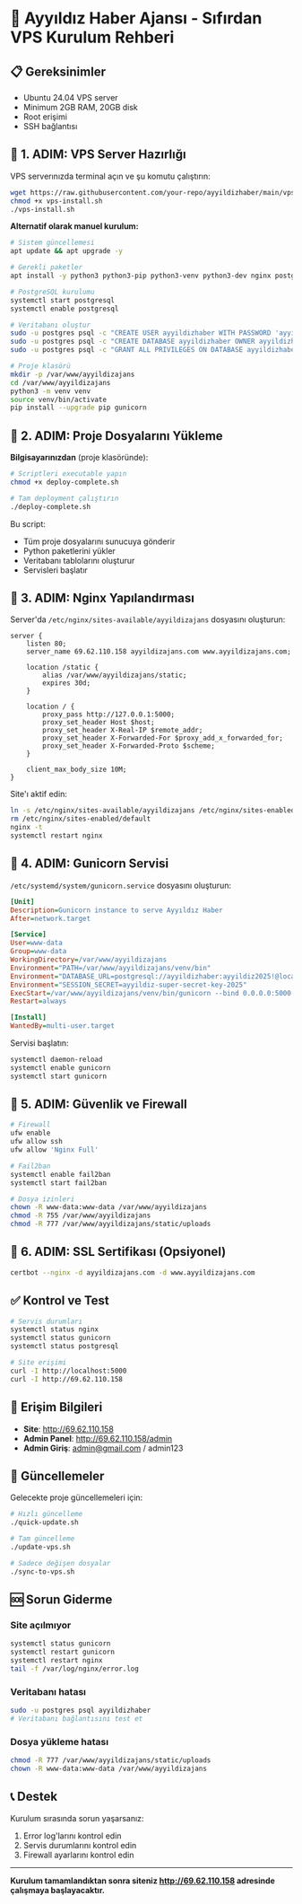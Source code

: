 # 🚀 Ayyıldız Haber Ajansı - Sıfırdan VPS Kurulum Rehberi

## 📋 Gereksinimler
- Ubuntu 24.04 VPS server
- Minimum 2GB RAM, 20GB disk
- Root erişimi
- SSH bağlantısı

## 🎯 1. ADIM: VPS Server Hazırlığı

VPS serverınızda terminal açın ve şu komutu çalıştırın:

```bash
wget https://raw.githubusercontent.com/your-repo/ayyildizhaber/main/vps-install.sh
chmod +x vps-install.sh
./vps-install.sh
```

**Alternatif olarak manuel kurulum:**

```bash
# Sistem güncellemesi
apt update && apt upgrade -y

# Gerekli paketler
apt install -y python3 python3-pip python3-venv python3-dev nginx postgresql postgresql-contrib libpq-dev git curl wget unzip supervisor ufw fail2ban certbot python3-certbot-nginx

# PostgreSQL kurulumu
systemctl start postgresql
systemctl enable postgresql

# Veritabanı oluştur
sudo -u postgres psql -c "CREATE USER ayyildizhaber WITH PASSWORD 'ayyildiz2025!';"
sudo -u postgres psql -c "CREATE DATABASE ayyildizhaber OWNER ayyildizhaber;"
sudo -u postgres psql -c "GRANT ALL PRIVILEGES ON DATABASE ayyildizhaber TO ayyildizhaber;"

# Proje klasörü
mkdir -p /var/www/ayyildizajans
cd /var/www/ayyildizajans
python3 -m venv venv
source venv/bin/activate
pip install --upgrade pip gunicorn
```

## 🎯 2. ADIM: Proje Dosyalarını Yükleme

**Bilgisayarınızdan** (proje klasöründe):

```bash
# Scriptleri executable yapın
chmod +x deploy-complete.sh

# Tam deployment çalıştırın
./deploy-complete.sh
```

Bu script:
- Tüm proje dosyalarını sunucuya gönderir
- Python paketlerini yükler
- Veritabanı tablolarını oluşturur
- Servisleri başlatır

## 🎯 3. ADIM: Nginx Yapılandırması

Server'da `/etc/nginx/sites-available/ayyildizajans` dosyasını oluşturun:

```nginx
server {
    listen 80;
    server_name 69.62.110.158 ayyildizajans.com www.ayyildizajans.com;

    location /static {
        alias /var/www/ayyildizajans/static;
        expires 30d;
    }

    location / {
        proxy_pass http://127.0.0.1:5000;
        proxy_set_header Host $host;
        proxy_set_header X-Real-IP $remote_addr;
        proxy_set_header X-Forwarded-For $proxy_add_x_forwarded_for;
        proxy_set_header X-Forwarded-Proto $scheme;
    }

    client_max_body_size 10M;
}
```

Site'ı aktif edin:
```bash
ln -s /etc/nginx/sites-available/ayyildizajans /etc/nginx/sites-enabled/
rm /etc/nginx/sites-enabled/default
nginx -t
systemctl restart nginx
```

## 🎯 4. ADIM: Gunicorn Servisi

`/etc/systemd/system/gunicorn.service` dosyasını oluşturun:

```ini
[Unit]
Description=Gunicorn instance to serve Ayyıldız Haber
After=network.target

[Service]
User=www-data
Group=www-data
WorkingDirectory=/var/www/ayyildizajans
Environment="PATH=/var/www/ayyildizajans/venv/bin"
Environment="DATABASE_URL=postgresql://ayyildizhaber:ayyildiz2025!@localhost/ayyildizhaber"
Environment="SESSION_SECRET=ayyildiz-super-secret-key-2025"
ExecStart=/var/www/ayyildizajans/venv/bin/gunicorn --bind 0.0.0.0:5000 --workers 3 main:app
Restart=always

[Install]
WantedBy=multi-user.target
```

Servisi başlatın:
```bash
systemctl daemon-reload
systemctl enable gunicorn
systemctl start gunicorn
```

## 🎯 5. ADIM: Güvenlik ve Firewall

```bash
# Firewall
ufw enable
ufw allow ssh
ufw allow 'Nginx Full'

# Fail2ban
systemctl enable fail2ban
systemctl start fail2ban

# Dosya izinleri
chown -R www-data:www-data /var/www/ayyildizajans
chmod -R 755 /var/www/ayyildizajans
chmod -R 777 /var/www/ayyildizajans/static/uploads
```

## 🎯 6. ADIM: SSL Sertifikası (Opsiyonel)

```bash
certbot --nginx -d ayyildizajans.com -d www.ayyildizajans.com
```

## ✅ Kontrol ve Test

```bash
# Servis durumları
systemctl status nginx
systemctl status gunicorn
systemctl status postgresql

# Site erişimi
curl -I http://localhost:5000
curl -I http://69.62.110.158
```

## 🔗 Erişim Bilgileri

- **Site**: http://69.62.110.158
- **Admin Panel**: http://69.62.110.158/admin
- **Admin Giriş**: admin@gmail.com / admin123

## 🚀 Güncellemeler

Gelecekte proje güncellemeleri için:

```bash
# Hızlı güncelleme
./quick-update.sh

# Tam güncelleme
./update-vps.sh

# Sadece değişen dosyalar
./sync-to-vps.sh
```

## 🆘 Sorun Giderme

### Site açılmıyor
```bash
systemctl status gunicorn
systemctl restart gunicorn
systemctl restart nginx
tail -f /var/log/nginx/error.log
```

### Veritabanı hatası
```bash
sudo -u postgres psql ayyildizhaber
# Veritabanı bağlantısını test et
```

### Dosya yükleme hatası
```bash
chmod -R 777 /var/www/ayyildizajans/static/uploads
chown -R www-data:www-data /var/www/ayyildizajans
```

## 📞 Destek

Kurulum sırasında sorun yaşarsanız:
1. Error log'larını kontrol edin
2. Servis durumlarını kontrol edin
3. Firewall ayarlarını kontrol edin

---

**Kurulum tamamlandıktan sonra siteniz http://69.62.110.158 adresinde çalışmaya başlayacaktır.**